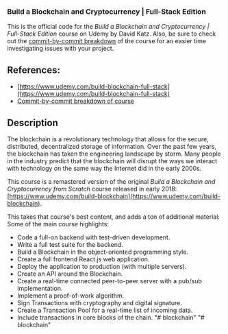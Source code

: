 ### Build a Blockchain and Cryptocurrency | Full-Stack Edition

This is the official code for the *Build a Blockchain and Cryptocurrency | Full-Stack Edition* course on Udemy by David Katz. Also, be sure to check out the [commit-by-commit breakdown](https://github.com/15Dkatz/cryptochain_commits) of the course for an easier time investigating issues with your project.

## References:
* [https://www.udemy.com/build-blockchain-full-stack](https://www.udemy.com/build-blockchain-full-stack)
* [Commit-by-commit breakdown of course](https://github.com/15Dkatz/cryptochain_commits)

## Description

The blockchain is a revolutionary technology that allows for the secure, distributed, decentralized storage of information. Over the past few years, the blockchain has taken the engineering landscape by storm. Many people in the industry predict that the blockchain will disrupt the ways we interact with technology on the same way the Internet did in the early 2000s.

This course is a remastered version of the original *Build a Blockchain and Cryptocurrency from Scratch* course released in early 2018: [https://www.udemy.com/build-blockchain](https://www.udemy.com/build-blockchain).

This takes that course's best content, and adds a ton of additional material:
Some of the main course highlights:
- Code a full-on backend with test-driven development.
- Write a full test suite for the backend.
- Build a Blockchain in the object-oriented programming style.
- Create a full frontend React.js web application.
- Deploy the application to production (with multiple servers).
- Create an API around the Blockchain.
- Create a real-time connected peer-to-peer server with a pub/sub implementation.
- Implement a proof-of-work algorithm.
- Sign Transactions with cryptography and digital signature.
- Create a Transaction Pool for a real-time list of incoming data.
- Include transactions in core blocks of the chain.
"# blockchain" 
"# blockchain" 

